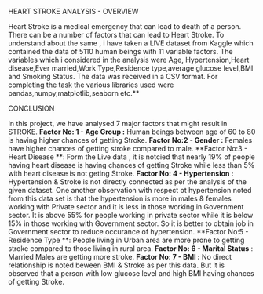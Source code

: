 HEART STROKE ANALYSIS - OVERVIEW

Heart Stroke is a medical emergency that can lead to death of a person. There can be a number of factors that can lead to Heart Stroke. To understand about the same , i have taken a LIVE dataset from Kaggle which contained the data of 5110 human beings with 11 variable factors. The variables which i considered in the analysis were Age, Hypertension,Heart disease,Ever married,Work Type,Residence type,average glucose level,BMI and Smoking Status. The data was received in a CSV format. For completing the task the various libraries used were pandas,numpy,matplotlib,seaborn etc.**


CONCLUSION

In this project, we have analysed 7 major factors that might result in STROKE.
**Factor No: 1 - Age Group :** Human beings between age of 60 to 80 is having higher chances of getting Stroke.
**Factor No:2 - Gender :** Females have higher chances of getting stroke compared to male.
**Factor No:3 - Heart Disease **: Form the Live data , it is notcied that nearly 19% of people having heart disease is having chances of getting Stroke while less than 5% with heart disease is not geting Stroke.
**Factor No: 4 - Hypertension :** Hypertension & Stroke is not directly connected as per the analysis of the given dataset. One another observation with respect ot hypertension noted from this data set is that the hypertension is more in males & females working with Private sector and it is less in those working in Government sector. It is above 55% for people working in private sector while it is below 15% in those working with Government sector. So it is better to obtain job in Government sector to reduce occurance of hypertension.
**Factor No:5 - Residence Type **: People living in Urban area are more prone to getting stroke compared to those living in rural area.
**Factor No: 6 - Marital Status** : Married Males are getting more stroke.
**Factor No: 7 - BMI :** No direct relationship is noted beween BMI & Stroke as per this data. But it is observed that a person with low glucose level and high BMI having chances of getting Stroke.
 
